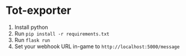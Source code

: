# Tot-exporter
1. Install python
2. Run `pip install -r requirements.txt`
3. Run `flask run`
4. Set your webhook URL in-game to `http://localhost:5000/message`

